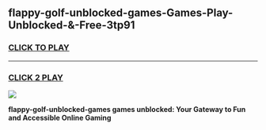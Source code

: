 
## flappy-golf-unblocked-games-Games-Play-Unblocked-&-Free-3tp91
<h3>
<a href="https://premium76.site?title=flappy-golf-unblocked-games&ref=24A">CLICK TO PLAY</a></h3>
<hr>

<h3>
<a href="https://premium76.site?title=flappy-golf-unblocked-games&ref=24A">CLICK 2 PLAY</a>
  
</h3>

<a href="https://premium76.site?title=flappy-golf-unblocked-games&ref=24A"><img src="https://clearcache.store/games.png"></a>


**flappy-golf-unblocked-games games unblocked: Your Gateway to Fun and Accessible Online Gaming**
